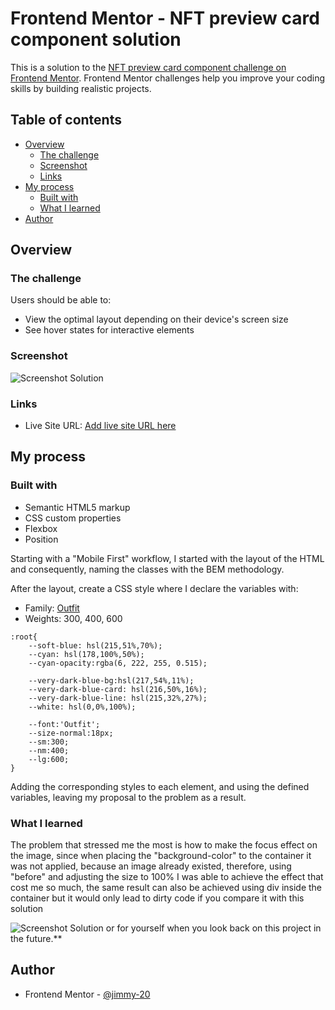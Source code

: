 # Frontend Mentor - NFT preview card component solution

This is a solution to the [NFT preview card component challenge on Frontend Mentor](https://www.frontendmentor.io/challenges/nft-preview-card-component-SbdUL_w0U). Frontend Mentor challenges help you improve your coding skills by building realistic projects. 

## Table of contents

- [Overview](#overview)
  - [The challenge](#the-challenge)
  - [Screenshot](#screenshot)
  - [Links](#links)
- [My process](#my-process)
  - [Built with](#built-with)
  - [What I learned](#what-i-learned)
- [Author](#author)

## Overview

### The challenge

Users should be able to:

- View the optimal layout depending on their device's screen size
- See hover states for interactive elements

### Screenshot

![Screenshot Solution](https://raw.githubusercontent.com/parzibyte/WaterPy/master/assets/ImagenV1.png)

### Links

- Live Site URL: [Add live site URL here](https://your-live-site-url.com)

## My process

### Built with

- Semantic HTML5 markup
- CSS custom properties
- Flexbox
- Position

Starting with a "Mobile First" workflow, I started with the layout of the HTML and consequently, naming the classes with the BEM methodology.

After the layout, create a CSS style where I declare the variables with:

- Family: [Outfit](https://fonts.google.com/specimen/Outfit)
- Weights: 300, 400, 600

```
:root{
    --soft-blue: hsl(215,51%,70%);
    --cyan: hsl(178,100%,50%);
    --cyan-opacity:rgba(6, 222, 255, 0.515);

    --very-dark-blue-bg:hsl(217,54%,11%);
    --very-dark-blue-card: hsl(216,50%,16%);
    --very-dark-blue-line: hsl(215,32%,27%);
    --white: hsl(0,0%,100%);

    --font:'Outfit';
    --size-normal:18px;
    --sm:300;
    --nm:400;
    --lg:600;
}
```

Adding the corresponding styles to each element, and using the defined variables, leaving my proposal to the problem as a result.

### What I learned
The problem that stressed me the most is how to make the focus effect on the image, since when placing the "background-color" to the container it was not applied, because an image already existed, therefore, using "before" and adjusting the size to 100% I was able to achieve the effect that cost me so much,
the same result can also be achieved using div inside the container but it would only lead to dirty code if you compare it with this solution

![Screenshot Solution](https://raw.githubusercontent.com/parzibyte/WaterPy/master/assets/ImagenV1.png)
or for yourself when you look back on this project in the future.**

## Author

- Frontend Mentor - [@jimmy-20](https://www.frontendmentor.io/profile/jimmy-20)


